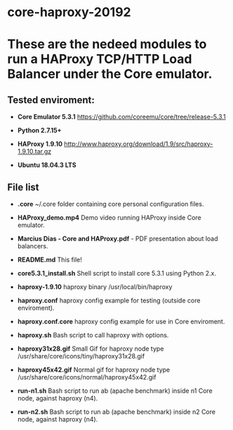 # core-haproxy-20192

# These are the nedeed modules to run a HAProxy TCP/HTTP Load Balancer under the Core emulator.

## Tested enviroment:

* **Core Emulator 5.3.1** <https://github.com/coreemu/core/tree/release-5.3.1>

* **Python 2.7.15+**

* **HAProxy 1.9.10**      <http://www.haproxy.org/download/1.9/src/haproxy-1.9.10.tar.gz>

* **Ubuntu 18.04.3 LTS**

## File list

* **.core** ~/.core folder containing core personal configuration files.

* **HAProxy_demo.mp4** Demo video running HAProxy inside Core emulator.

* **Marcius Dias - Core and HAProxy.pdf** - PDF presentation about load balancers.

* **README.md** This file!

* **core5.3.1_install.sh** Shell script to install core 5.3.1 using Python 2.x.

* **haproxy-1.9.10** haproxy binary /usr/local/bin/haproxy

* **haproxy.conf** haproxy config example for testing (outside core enviroment).

* **haproxy.conf.core** haproxy config example for use in Core enviroment.

* **haproxy.sh** Bash script to call haproxy with options.

* **haproxy31x28.gif** Small Gif for haproxy node type /usr/share/core/icons/tiny/haproxy31x28.gif

* **haproxy45x42.gif** Normal gif for haproxy node type /usr/share/core/icons/normal/haproxy45x42.gif

* **run-n1.sh** Bash script to run ab (apache benchmark) inside n1 Core node, against haproxy (n4).

* **run-n2.sh** Bash script to run ab (apache benchmark) inside n2 Core node, against haproxy (n4).
